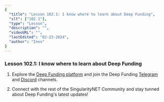 ```yaml
---
{
  "title": "Lesson 102.1: I know where to learn about Deep Funding",
  "slt": ["102.1"],
  "type": "Lesson",
  "description": "",
  "videoURL": "",
  "lastEdited": "02-23-2024",
  "author": "Ines"
}
---
```


### **Lesson 102.1: I know where to learn about Deep Funding**

1.  Explore the [Deep Funding platform](https:/deepfunding.ai) and join the Deep Funding [Telegram](https:/t.me/deepfunding/) and [Discord](https:/discord.gg/snet/) channels.

1.  Connect with the rest of the SingularityNET Community and stay tunned about Deep Funding's latest updates!
